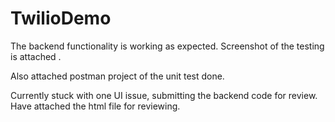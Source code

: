 # TwilioDemo

The backend functionality is working as expected.
Screenshot of the testing is attached .

Also attached postman project of the unit test done.

Currently stuck with one UI issue, submitting the backend code for review.
Have attached the html file for reviewing.
